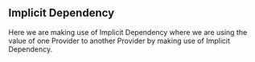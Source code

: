 ## Implicit Dependency
Here we are making use of Implicit Dependency where we are using the value of one Provider to another Provider by making use of Implicit Dependency.